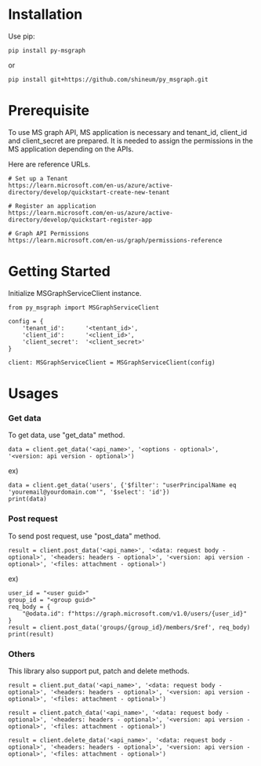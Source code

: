 # Installation

Use pip:

```
pip install py-msgraph
```
or

```
pip install git+https://github.com/shineum/py_msgraph.git
```


# Prerequisite
To use MS graph API, MS application is necessary and tenant_id, client_id and client_secret are prepared.
It is needed to assign the permissions in the MS application depending on the APIs.

Here are reference URLs.
```
# Set up a Tenant
https://learn.microsoft.com/en-us/azure/active-directory/develop/quickstart-create-new-tenant

# Register an application
https://learn.microsoft.com/en-us/azure/active-directory/develop/quickstart-register-app

# Graph API Permissions
https://learn.microsoft.com/en-us/graph/permissions-reference
```


# Getting Started
Initialize MSGraphServiceClient instance.

```
from py_msgraph import MSGraphServiceClient

config = {
    'tenant_id':      '<tentant_id>',
    'client_id':      '<client_id>',
    'client_secret':  '<client_secret>'
}

client: MSGraphServiceClient = MSGraphServiceClient(config)
```

# Usages

### Get data
To get data, use "get_data" method.

```
data = client.get_data('<api_name>', '<options - optional>', '<version: api version - optional>')
```

ex)
```
data = client.get_data('users', {'$filter': "userPrincipalName eq 'youremail@yourdomain.com'", '$select': 'id'})
print(data)
```

### Post request
To send post request, use "post_data" method.

```
result = client.post_data('<api_name>', '<data: request body - optional>', '<headers: headers - optional>', '<version: api version - optional>', '<files: attachment - optional>')
```

ex)
```
user_id = "<user guid>"
group_id = "<group guid>"
req_body = {
    "@odata.id": f"https://graph.microsoft.com/v1.0/users/{user_id}"
}
result = client.post_data('groups/{group_id}/members/$ref', req_body)
print(result)
```

### Others
This library also support put, patch and delete methods.

```
result = client.put_data('<api_name>', '<data: request body - optional>', '<headers: headers - optional>', '<version: api version - optional>', '<files: attachment - optional>')

result = client.patch_data('<api_name>', '<data: request body - optional>', '<headers: headers - optional>', '<version: api version - optional>', '<files: attachment - optional>')

result = client.delete_data('<api_name>', '<data: request body - optional>', '<headers: headers - optional>', '<version: api version - optional>', '<files: attachment - optional>')
```


